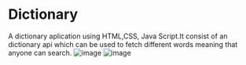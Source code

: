 # Dictionary
A dictionary aplication using HTML,CSS, Java Script.It consist of an dictionary api which can be used to fetch different words meaning  that anyone can search.
![image](https://user-images.githubusercontent.com/75805526/225682116-ee6a59d1-7fd7-408b-b734-1b25b28a3afb.png)
![image](https://user-images.githubusercontent.com/75805526/225682782-f5baf490-f469-41f7-a86c-37cc6920890c.png)


